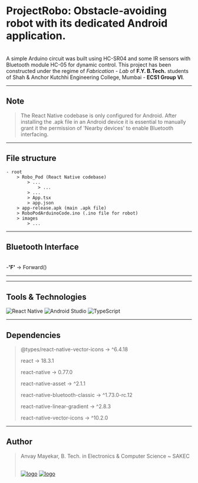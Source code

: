# ProjectRobo: Obstacle-avoiding robot with its dedicated Android application.
\
A simple Arduino circuit was built using HC-SR04 and some IR sensors with Bluetooth module HC-05 for dynamic control.
This project has been constructed under the regime of _Fabrication - Lab_ of **F.Y. B.Tech.** students of Shah & Anchor Kutchhi Engineering College, Mumbai - **ECS1 Group VI**.


---

## Note

> The React Native codebase is only configured for Android.
> After installing the .apk file in an Android device it is essential to manually grant it the permission of 'Nearby devices' to enable Bluetooth interfacing.

---

## File structure

>

    - root
        > Robo_Pod (React Native codebase)
            > ...
                > ...
            > ...
            > App.tsx
            > app.json
        > app-release.apk (main .apk file)
        > RoboPodArduinoCode.ino (.ino file for robot)
        > images
            > ...

---

## Bluetooth Interface
\
-**'F'** -> Forward()

---
---

## Tools & Technologies

![React Native](https://img.shields.io/badge/react_native-%2320232a.svg?style=for-the-badge&logo=react&logoColor=%2361DAFB) ![Android Studio](https://img.shields.io/badge/android%20studio-346ac1?style=for-the-badge&logo=android%20studio&logoColor=white) ![TypeScript](https://img.shields.io/badge/typescript-%23007ACC.svg?style=for-the-badge&logo=typescript&logoColor=white)
&nbsp;

---

## Dependencies

> @types/react-native-vector-icons -> ^6.4.18
>
> react -> 18.3.1
>
> react-native -> 0.77.0
>
> react-native-asset -> ^2.1.1
>
> react-native-bluetooth-classic -> ^1.73.0-rc.12
>
> react-native-linear-gradient -> ^2.8.3
>
> react-native-vector-icons -> ^10.2.0
> &nbsp;

---

## Author

> Anvay Mayekar,
> B. Tech. in Electronics & Computer Science ~ SAKEC
> &nbsp;
> 
> [![logo](https://img.shields.io/badge/GitHub-181717.svg?style=for-the-badge&logo=GitHub&logoColor=white)](https://www.github.com/anvaymayekar) [![logo](https://img.shields.io/badge/LinkedIn-0A66C2.svg?style=for-the-badge&logo=LinkedIn&logoColor=white)](https://in.linkedin.com/in/anvaymayekar)
